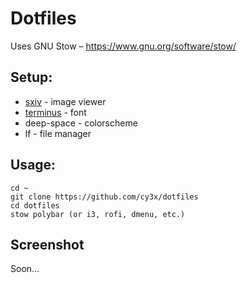 Dotfiles
========

Uses GNU Stow – https://www.gnu.org/software/stow/

Setup:
------

- [sxiv](https://github.com/muennich/sxiv) - image viewer
- [terminus](http://terminus-font.sourceforge.net) - font
- deep-space - colorscheme
- lf - file manager

Usage:
------

    cd ~
    git clone https://github.com/cy3x/dotfiles
    cd dotfiles
    stow polybar (or i3, rofi, dmenu, etc.)

Screenshot
--------------------
Soon...
